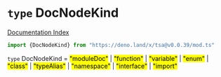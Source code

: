 # `type` DocNodeKind

[Documentation Index](../README.md)

```ts
import {DocNodeKind} from "https://deno.land/x/tsa@v0.0.39/mod.ts"
```

`type` DocNodeKind = <mark>"moduleDoc"</mark> | <mark>"function"</mark> | <mark>"variable"</mark> | <mark>"enum"</mark> | <mark>"class"</mark> | <mark>"typeAlias"</mark> | <mark>"namespace"</mark> | <mark>"interface"</mark> | <mark>"import"</mark>